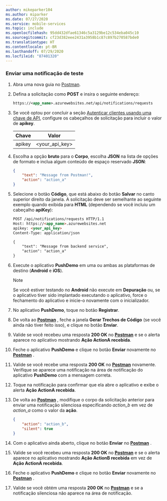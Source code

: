 ```yaml
---
author: mikeparker104
ms.author: miparker
ms.date: 07/27/2020
ms.service: mobile-services
ms.topic: include
ms.openlocfilehash: 95dd432dfae61346c5a3129be12c534eba045c10
ms.sourcegitcommit: cf23d382eee2431a3958b1c87c897b270587bde0
ms.translationtype: HT
ms.contentlocale: pt-BR
ms.lasthandoff: 07/29/2020
ms.locfileid: "87401320"
---
```

### <a name="send-a-test-notification"></a>Enviar uma notificação de teste

1. Abra uma nova guia no [Postman](https://www.postman.com/downloads/).

1. Defina a solicitação como **POST** e insira o seguinte endereço:

    ```xml
    https://<app_name>.azurewebsites.net/api/notifications/requests
    ```

1. Se você optou por concluir a seção [Autenticar clientes usando uma chave de API](#authenticate-clients-using-an-api-key-optional), configure os cabeçalhos de solicitação para incluir o valor de **apikey**.

   | Chave                            | Valor                          |
   | ------------------------------ | ------------------------------ |
   | apikey                         | <your_api_key>                 |

1. Escolha a opção **bruto** para o **Corpo**, escolha **JSON** na lista de opções de formato e inclua algum conteúdo de espaço reservado **JSON**:

    ```json
    {
        "text": "Message from Postman!",
        "action": "action_a"
    }
    ```

1. Selecione o botão **Código**, que está abaixo do botão **Salvar** no canto superior direito da janela. A solicitação deve ser semelhante ao seguinte exemplo quando exibida para **HTML** (dependendo se você incluiu um cabeçalho **apiKey**):

    ```html
    POST /api/notifications/requests HTTP/1.1
    Host: https://<app_name>.azurewebsites.net
    apikey: <your_api_key>
    Content-Type: application/json

    {
        "text": "Message from backend service",
        "action": "action_a"
    }
    ```

1. Execute o aplicativo **PushDemo** em uma ou ambas as plataformas de destino (**Android** e **iOS**).

    > [!NOTE]
    > Se você estiver testando no **Android** não execute em **Depuração** ou, se o aplicativo tiver sido implantado executando o aplicativo, force o fechamento do aplicativo e inicie-o novamente com o inicializador.

1. No aplicativo **PushDemo**, toque no botão **Registrar**.

1. De volta ao **[Postman](https://www.postman.com/downloads)** , feche a janela **Gerar Trechos de Código** (se você ainda não tiver feito isso), e clique no botão **Enviar**.

1. Valide se você recebeu uma resposta **200 OK** no **[Postman](https://www.postman.com/downloads)** e se o alerta aparece no aplicativo mostrando **Ação ActionA recebida**.  

1. Feche o aplicativo **PushDemo** e clique no botão **Enviar** novamente no **[Postman](https://www.postman.com/downloads)** .

1. Valide se você recebe uma resposta **200 OK** no **[Postman](https://www.postman.com/downloads)** novamente. Verifique se aparece uma notificação na área de notificação do aplicativo **PushDemo** com a mensagem correta.

1. Toque na notificação para confirmar que ela abre o aplicativo e exibe o alerta **Ação ActionA recebida**.

1. De volta ao **[Postman](https://www.postman.com/downloads)** , modifique o corpo da solicitação anterior para enviar uma notificação silenciosa especificando *action_b* em vez de *action_a* como o valor da **ação**.

    ```json
    {
        "action": "action_b",
        "silent": true
    }
    ```

1. Com o aplicativo ainda aberto, clique no botão **Enviar** no **[Postman](https://www.postman.com/downloads)** .

1. Valide se você recebeu uma resposta **200 OK** no **[Postman](https://www.postman.com/downloads)** e se o alerta aparece no aplicativo mostrando **Ação ActionB recebida** em vez de **Ação ActionA recebida**.

1. Feche o aplicativo **PushDemo** e clique no botão **Enviar** novamente no **[Postman](https://www.postman.com/downloads)** .

1. Valide se você obtém uma resposta **200 OK** no **[Postman](https://www.postman.com/downloads)** e se a notificação silenciosa não aparece na área de notificação.
